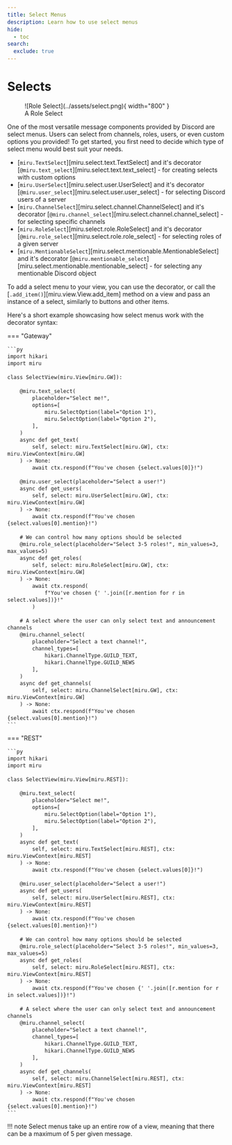 ```yaml
---
title: Select Menus
description: Learn how to use select menus
hide:
  - toc
search:
  exclude: true
---
```


# Selects

<figure markdown>
  ![Role Select](../assets/select.png){ width="800" }
  <figcaption>A Role Select</figcaption>
</figure>


One of the most versatile message components provided by Discord are select menus. Users can select from channels, roles, users, or even custom options you provided!
To get started, you first need to decide which type of select menu would best suit your needs.

- [`miru.TextSelect`][miru.select.text.TextSelect] and it's decorator [`@miru.text_select`][miru.select.text.text_select] - for creating selects with custom options
- [`miru.UserSelect`][miru.select.user.UserSelect] and it's decorator [`@miru.user_select`][miru.select.user.user_select] - for selecting Discord users of a server
- [`miru.ChannelSelect`][miru.select.channel.ChannelSelect] and it's decorator [`@miru.channel_select`][miru.select.channel.channel_select] - for selecting specific channels
- [`miru.RoleSelect`][miru.select.role.RoleSelect] and it's decorator [`@miru.role_select`][miru.select.role.role_select] - for selecting roles of a given server
- [`miru.MentionableSelect`][miru.select.mentionable.MentionableSelect] and it's decorator [`@miru.mentionable_select`][miru.select.mentionable.mentionable_select] - for selecting any mentionable Discord object

To add a select menu to your view, you can use the decorator, or call the [`.add_item()`][miru.view.View.add_item] method on a view and pass an instance of a select, similarly to buttons and other items.

Here's a short example showcasing how select menus work with the decorator syntax:

=== "Gateway"

    ```py
    import hikari
    import miru

    class SelectView(miru.View[miru.GW]):

        @miru.text_select(
            placeholder="Select me!",
            options=[
                miru.SelectOption(label="Option 1"),
                miru.SelectOption(label="Option 2"),
            ],
        )
        async def get_text(
            self, select: miru.TextSelect[miru.GW], ctx: miru.ViewContext[miru.GW]
        ) -> None:
            await ctx.respond(f"You've chosen {select.values[0]}!")

        @miru.user_select(placeholder="Select a user!")
        async def get_users(
            self, select: miru.UserSelect[miru.GW], ctx: miru.ViewContext[miru.GW]
        ) -> None:
            await ctx.respond(f"You've chosen {select.values[0].mention}!")

        # We can control how many options should be selected
        @miru.role_select(placeholder="Select 3-5 roles!", min_values=3, max_values=5)
        async def get_roles(
            self, select: miru.RoleSelect[miru.GW], ctx: miru.ViewContext[miru.GW]
        ) -> None:
            await ctx.respond(
                f"You've chosen {' '.join([r.mention for r in select.values])}!"
            )

        # A select where the user can only select text and announcement channels
        @miru.channel_select(
            placeholder="Select a text channel!",
            channel_types=[
                hikari.ChannelType.GUILD_TEXT,
                hikari.ChannelType.GUILD_NEWS
            ],
        )
        async def get_channels(
            self, select: miru.ChannelSelect[miru.GW], ctx: miru.ViewContext[miru.GW]
        ) -> None:
            await ctx.respond(f"You've chosen {select.values[0].mention}!")
    ```

=== "REST"

    ```py
    import hikari
    import miru

    class SelectView(miru.View[miru.REST]):

        @miru.text_select(
            placeholder="Select me!",
            options=[
                miru.SelectOption(label="Option 1"),
                miru.SelectOption(label="Option 2"),
            ],
        )
        async def get_text(
            self, select: miru.TextSelect[miru.REST], ctx: miru.ViewContext[miru.REST]
        ) -> None:
            await ctx.respond(f"You've chosen {select.values[0]}!")

        @miru.user_select(placeholder="Select a user!")
        async def get_users(
            self, select: miru.UserSelect[miru.REST], ctx: miru.ViewContext[miru.REST]
        ) -> None:
            await ctx.respond(f"You've chosen {select.values[0].mention}!")

        # We can control how many options should be selected
        @miru.role_select(placeholder="Select 3-5 roles!", min_values=3, max_values=5)
        async def get_roles(
            self, select: miru.RoleSelect[miru.REST], ctx: miru.ViewContext[miru.REST]
        ) -> None:
            await ctx.respond(f"You've chosen {' '.join([r.mention for r in select.values])}!")

        # A select where the user can only select text and announcement channels
        @miru.channel_select(
            placeholder="Select a text channel!",
            channel_types=[
                hikari.ChannelType.GUILD_TEXT,
                hikari.ChannelType.GUILD_NEWS
            ],
        )
        async def get_channels(
            self, select: miru.ChannelSelect[miru.REST], ctx: miru.ViewContext[miru.REST]
        ) -> None:
            await ctx.respond(f"You've chosen {select.values[0].mention}!")
    ```

!!! note
    Select menus take up an entire row of a view, meaning that there can be a maximum of 5 per given message.

